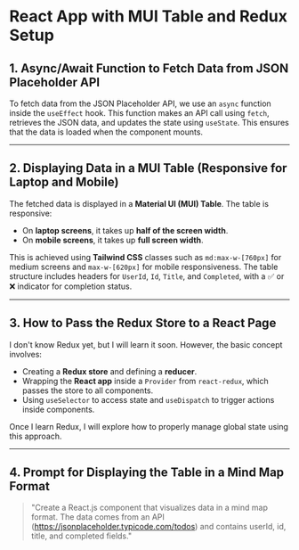 # React App with MUI Table and Redux Setup

## 1. Async/Await Function to Fetch Data from JSON Placeholder API

To fetch data from the JSON Placeholder API, we use an `async` function inside the `useEffect` hook. This function makes an API call using `fetch`, retrieves the JSON data, and updates the state using `useState`. This ensures that the data is loaded when the component mounts.

---

## 2. Displaying Data in a MUI Table (Responsive for Laptop and Mobile)

The fetched data is displayed in a **Material UI (MUI) Table**. The table is responsive:
- On **laptop screens**, it takes up **half of the screen width**.
- On **mobile screens**, it takes up **full screen width**.

This is achieved using **Tailwind CSS** classes such as `md:max-w-[760px]` for medium screens and `max-w-[620px]` for mobile responsiveness. The table structure includes headers for `UserId`, `Id`, `Title`, and `Completed`, with a ✅ or ❌ indicator for completion status.

---

## 3. How to Pass the Redux Store to a React Page

I don't know Redux yet, but I will learn it soon. However, the basic concept involves:
- Creating a **Redux store** and defining a **reducer**.
- Wrapping the **React app** inside a `Provider` from `react-redux`, which passes the store to all components.
- Using `useSelector` to access state and `useDispatch` to trigger actions inside components.

Once I learn Redux, I will explore how to properly manage global state using this approach.

---

## 4. Prompt for Displaying the Table in a Mind Map Format

>"Create a React.js component that visualizes data in a mind map format. The data comes from an API (https://jsonplaceholder.typicode.com/todos) and contains userId, id, title, and completed fields."

